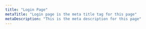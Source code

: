 ```yaml
---
title: "Login Page"
metaTitle: "Login page is the meta title tag for this page"
metaDescription: "This is the meta description for this page"
---
```


